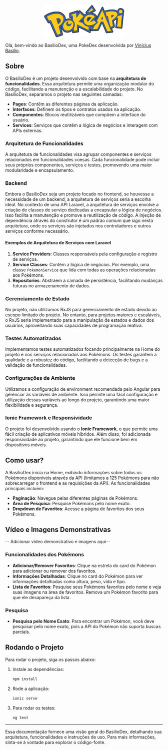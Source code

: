 <div style="text-align: center;">
    <img src="https://raw.githubusercontent.com/PokeAPI/media/master/logo/pokeapi_256.png" alt="BasilioDex Logo">
</div>

Olá, bem-vindo ao BasilioDex, uma PokeDex desenvolvida por [Vinícius Basilio](https://github.com/vbasilioo).

## Sobre

O BasilioDex é um projeto desenvolvido com base na **arquitetura de funcionalidades**. Essa arquitetura permite uma organização modular do código, facilitando a manutenção e a escalabilidade do projeto. No BasilioDex, separamos o projeto nas seguintes camadas:

- **Pages**: Contêm as diferentes páginas da aplicação.
- **Interfaces**: Definem os tipos e contratos usados na aplicação.
- **Componentes**: Blocos reutilizáveis que compõem a interface do usuário.
- **Services**: Serviços que contêm a lógica de negócios e interagem com APIs externas.

### Arquitetura de Funcionalidades

A arquitetura de funcionalidades visa agrupar componentes e serviços relacionados em funcionalidades coesas. Cada funcionalidade pode incluir seus próprios componentes, serviços e testes, promovendo uma maior modularidade e encapsulamento.

### Backend

Embora o BasilioDex seja um projeto focado no frontend, se houvesse a necessidade de um backend, a arquitetura de serviços seria a escolha ideal. No contexto de uma API Laravel, a arquitetura de serviços envolve a criação de classes de serviço dedicadas a encapsular a lógica de negócios. Isso facilita a manutenção e promove a reutilização de código. A injeção de dependência através do construtor é um padrão comum que sigo nesta arquitetura, onde os serviços são injetados nos controladores e outros serviços conforme necessário.

#### Exemplos de Arquitetura de Serviços com Laravel

1. **Service Providers**: Classes responsáveis pela configuração e registro de serviços.
2. **Service Classes**: Contêm a lógica de negócios. Por exemplo, uma classe `PokemonService` que lida com todas as operações relacionadas aos Pokémons.
3. **Repositories**: Abstraem a camada de persistência, facilitando mudanças futuras no armazenamento de dados.

### Gerenciamento de Estado

No projeto, não utilizamos RxJS para gerenciamento de estado devido ao escopo limitado do projeto. No entanto, para projetos maiores e escaláveis, o RxJS seria implementado para a manipulação de estados e dados dos usuários, aproveitando suas capacidades de programação reativa.

### Testes Automatizados

Implementamos testes automatizados focando principalmente na Home do projeto e nos serviços relacionados aos Pokémons. Os testes garantem a qualidade e a robustez do código, facilitando a detecção de bugs e a validação de funcionalidades.

### Configurações de Ambiente

Utilizamos a configuração de environment recomendada pelo Angular para gerenciar as variáveis de ambiente. Isso permite uma fácil configuração e utilização dessas variáveis ao longo do projeto, garantindo uma maior flexibilidade e segurança.

### Ionic Framework e Responsividade

O projeto foi desenvolvido usando o **Ionic Framework**, o que permite uma fácil criação de aplicativos móveis híbridos. Além disso, foi adicionada responsividade ao projeto, garantindo que ele funcione bem em dispositivos móveis.

## Como usar?

A BasilioDex inicia na Home, exibindo informações sobre todos os Pokémons disponíveis através da API (limitamos a 125 Pokémons para não sobrecarregar o frontend e as requisições da API). As funcionalidades principais incluem:

- **Paginação**: Navegue pelas diferentes páginas de Pokémons.
- **Área de Pesquisa**: Pesquise Pokémons pelo nome exato.
- **Dropdown de Favoritos**: Acesse a página de favoritos dos seus Pokémons.

## Vídeo e Imagens Demonstrativas

-- Adicionar vídeo demonstrativo e imagens aqui--

### Funcionalidades dos Pokémons

- **Adicionar/Remover Favoritos**: Clique na estrela do card do Pokémon para adicionar ou remover dos favoritos.
- **Informações Detalhadas**: Clique no card do Pokémon para ver informações detalhadas como altura, peso, vida e tipo.
- **Lista de Favoritos**: Pesquise seus Pokémons favoritos pelo nome e veja suas imagens na área de favoritos. Remova um Pokémon favorito para que ele desapareça da lista.

### Pesquisa

- **Pesquisa pelo Nome Exato**: Para encontrar um Pokémon, você deve pesquisar pelo nome exato, pois a API do Pokémon não suporta buscas parciais.

## Rodando o Projeto

Para rodar o projeto, siga os passos abaixo:

1. Instale as dependências:
    ```sh
    npm install
    ```

2. Rode a aplicação:
    ```sh
    ionic serve
    ```

3. Para rodar os testes:
    ```sh
    ng test
    ```

---

Essa documentação fornece uma visão geral do BasilioDex, detalhando sua arquitetura, funcionalidades e instruções de uso. Para mais informações, sinta-se à vontade para explorar o código-fonte.